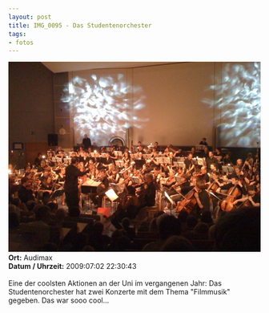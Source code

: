 ```yaml
--- 
layout: post
title: IMG_0095 - Das Studentenorchester
tags: 
- fotos
---
```

<img src="/uploads/images/2010_03/IMG_0095.jpg" alt="IMG_0095 - Das Studentenorchester" class="aligncenter" /><br />
<strong>Ort:</strong> Audimax<br />
<strong>Datum / Uhrzeit:</strong> 2009:07:02 22:30:43<br />
<br />
Eine der coolsten Aktionen an der Uni im vergangenen Jahr: Das Studentenorchester hat zwei Konzerte mit dem Thema "Filmmusik" gegeben. Das war sooo cool...
